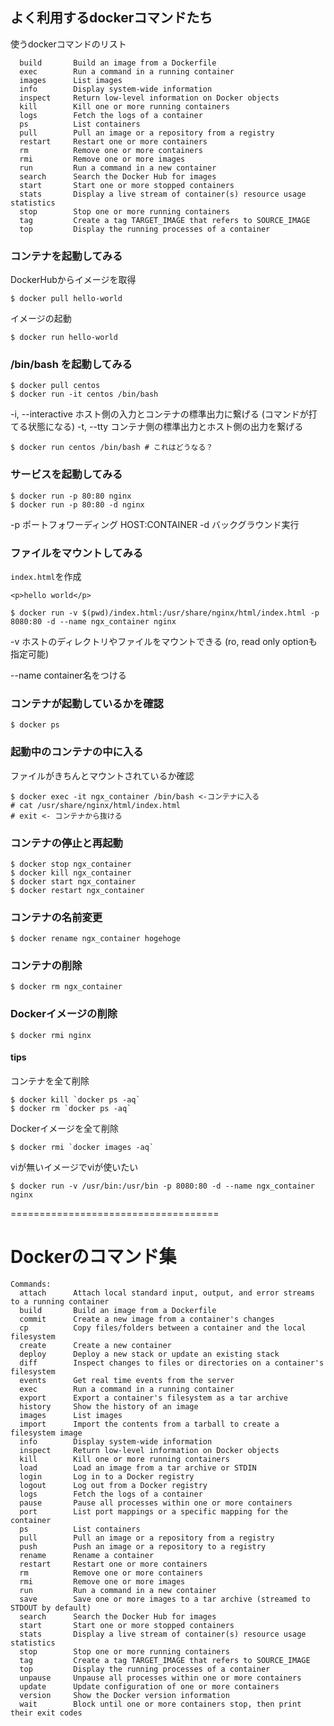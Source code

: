 ## よく利用するdockerコマンドたち

使うdockerコマンドのリスト

```
  build       Build an image from a Dockerfile
  exec        Run a command in a running container
  images      List images
  info        Display system-wide information
  inspect     Return low-level information on Docker objects
  kill        Kill one or more running containers
  logs        Fetch the logs of a container
  ps          List containers
  pull        Pull an image or a repository from a registry
  restart     Restart one or more containers
  rm          Remove one or more containers
  rmi         Remove one or more images
  run         Run a command in a new container
  search      Search the Docker Hub for images
  start       Start one or more stopped containers
  stats       Display a live stream of container(s) resource usage statistics
  stop        Stop one or more running containers
  tag         Create a tag TARGET_IMAGE that refers to SOURCE_IMAGE
  top         Display the running processes of a container
```

### コンテナを起動してみる

DockerHubからイメージを取得

```
$ docker pull hello-world
```

イメージの起動

```
$ docker run hello-world
```

### /bin/bash を起動してみる

```
$ docker pull centos
$ docker run -it centos /bin/bash
```
-i, --interactive    ホスト側の入力とコンテナの標準出力に繋げる (コマンドが打てる状態になる)
-t, --tty            コンテナ側の標準出力とホスト側の出力を繋げる

```
$ docker run centos /bin/bash # これはどうなる？
```

### サービスを起動してみる

```
$ docker run -p 80:80 nginx
$ docker run -p 80:80 -d nginx
```

-p ポートフォワーディング HOST:CONTAINER
-d バックグラウンド実行

### ファイルをマウントしてみる

`index.html`を作成
```
<p>hello world</p>
```

```
$ docker run -v $(pwd)/index.html:/usr/share/nginx/html/index.html -p 8080:80 -d --name ngx_container nginx
```

-v ホストのディレクトリやファイルをマウントできる (ro, read only optionも指定可能)

--name container名をつける

### コンテナが起動しているかを確認

```
$ docker ps
```

### 起動中のコンテナの中に入る

ファイルがきちんとマウントされているか確認

```
$ docker exec -it ngx_container /bin/bash <-コンテナに入る
# cat /usr/share/nginx/html/index.html
# exit <- コンテナから抜ける
```

### コンテナの停止と再起動

```
$ docker stop ngx_container
$ docker kill ngx_container
$ docker start ngx_container
$ docker restart ngx_container
```

### コンテナの名前変更

```
$ docker rename ngx_container hogehoge
```

### コンテナの削除

```
$ docker rm ngx_container
```

### Dockerイメージの削除

```
$ docker rmi nginx
```

#### tips

コンテナを全て削除

```
$ docker kill `docker ps -aq`
$ docker rm `docker ps -aq`
```

Dockerイメージを全て削除

```
$ docker rmi `docker images -aq`
```

viが無いイメージでviが使いたい

```
$ docker run -v /usr/bin:/usr/bin -p 8080:80 -d --name ngx_container nginx
```

====================================

# Dockerのコマンド集

```
Commands:
  attach      Attach local standard input, output, and error streams to a running container
  build       Build an image from a Dockerfile
  commit      Create a new image from a container's changes
  cp          Copy files/folders between a container and the local filesystem
  create      Create a new container
  deploy      Deploy a new stack or update an existing stack
  diff        Inspect changes to files or directories on a container's filesystem
  events      Get real time events from the server
  exec        Run a command in a running container
  export      Export a container's filesystem as a tar archive
  history     Show the history of an image
  images      List images
  import      Import the contents from a tarball to create a filesystem image
  info        Display system-wide information
  inspect     Return low-level information on Docker objects
  kill        Kill one or more running containers
  load        Load an image from a tar archive or STDIN
  login       Log in to a Docker registry
  logout      Log out from a Docker registry
  logs        Fetch the logs of a container
  pause       Pause all processes within one or more containers
  port        List port mappings or a specific mapping for the container
  ps          List containers
  pull        Pull an image or a repository from a registry
  push        Push an image or a repository to a registry
  rename      Rename a container
  restart     Restart one or more containers
  rm          Remove one or more containers
  rmi         Remove one or more images
  run         Run a command in a new container
  save        Save one or more images to a tar archive (streamed to STDOUT by default)
  search      Search the Docker Hub for images
  start       Start one or more stopped containers
  stats       Display a live stream of container(s) resource usage statistics
  stop        Stop one or more running containers
  tag         Create a tag TARGET_IMAGE that refers to SOURCE_IMAGE
  top         Display the running processes of a container
  unpause     Unpause all processes within one or more containers
  update      Update configuration of one or more containers
  version     Show the Docker version information
  wait        Block until one or more containers stop, then print their exit codes
```
